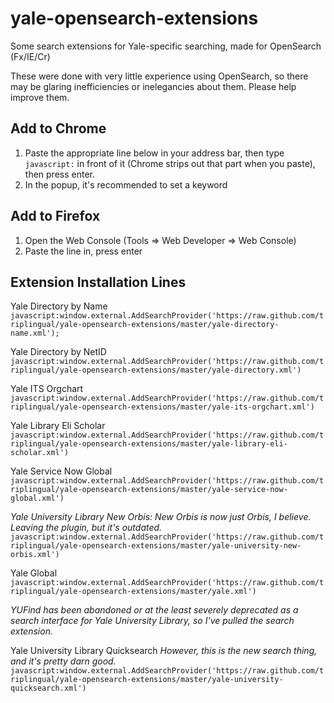 yale-opensearch-extensions
==========================

Some search extensions for Yale-specific searching, made for OpenSearch (Fx/IE/Cr)

These were done with very little experience using OpenSearch, so there may be glaring inefficiencies or inelegancies about them. Please help improve them.


Add to Chrome
-------------

1. Paste the appropriate line below in your address bar, then type `javascript:` in front of it (Chrome strips out that part when you paste), then press enter.
1. In the popup, it's recommended to set a keyword


Add to Firefox
--------------

1. Open the Web Console (Tools => Web Developer => Web Console)
1. Paste the line in, press enter


Extension Installation Lines
-------

Yale Directory by Name
`javascript:window.external.AddSearchProvider('https://raw.github.com/triplingual/yale-opensearch-extensions/master/yale-directory-name.xml');`

Yale Directory by NetID
`javascript:window.external.AddSearchProvider('https://raw.github.com/triplingual/yale-opensearch-extensions/master/yale-directory.xml')`

Yale ITS Orgchart
`javascript:window.external.AddSearchProvider('https://raw.github.com/triplingual/yale-opensearch-extensions/master/yale-its-orgchart.xml')`

Yale Library Eli Scholar
`javascript:window.external.AddSearchProvider('https://raw.github.com/triplingual/yale-opensearch-extensions/master/yale-library-eli-scholar.xml')`

Yale Service Now Global
`javascript:window.external.AddSearchProvider('https://raw.github.com/triplingual/yale-opensearch-extensions/master/yale-service-now-global.xml')`

_Yale University Library New Orbis: New Orbis is now just Orbis, I believe. Leaving the plugin, but it's outdated._
`javascript:window.external.AddSearchProvider('https://raw.github.com/triplingual/yale-opensearch-extensions/master/yale-university-new-orbis.xml')`

Yale Global
`javascript:window.external.AddSearchProvider('https://raw.github.com/triplingual/yale-opensearch-extensions/master/yale.xml')`

_YUFind has been abandoned or at the least severely deprecated as a search interface for Yale University Library, so I've pulled the search extension._

Yale University Library Quicksearch _However, this is the new search thing, and it's pretty darn good._
`javascript:window.external.AddSearchProvider('https://raw.github.com/triplingual/yale-opensearch-extensions/master/yale-university-quicksearch.xml')`
